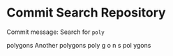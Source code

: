 # Commit Search Repository

Commit message: Search for `poly`

polygons
Another polygons
poly g o n s
pol ygons